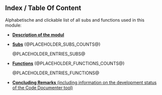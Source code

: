 ﻿


<!-- --------------------------------------------------------------- -->
<!-- Index / TOC -->
<!-- --------------------------------------------------------------- -->

## Index / Table Of Content

Alphabetische and clickable list of all subs and functions used in this module:

* [**Description of the modul**](#sec_modulinfos)
  

  
  <!-- ---------- SUBS: --------------- -->

* [**Subs**](#sec_subs) (@PLACEHOLDER_SUBS_COUNTS@)
  
  @PLACEHOLDER_ENTRIES_SUBS@




  <!-- ---------- FUNCTIONS: --------------- -->


* [**Functions**](#sec_functions) (@PLACEHOLDER_FUNCTIONS_COUNTS@)
  
  
  @PLACEHOLDER_ENTRIES_FUNCTIONS@




  <!-- ---------- TAIL: --------------- -->


* [**Concluding Remarks** (including information on the development status of the Code Documenter tool)](#sec_tail)





